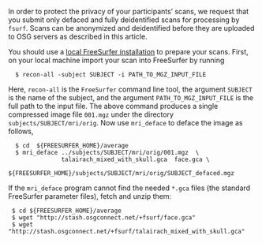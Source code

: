 [title]: - "Anonymizing Scans"
 
In order to protect the privacy of your participants’ scans, we request that you
submit only defaced and fully deidentified scans for processing by `fsurf`. Scans
can be anonymized and deidentified before they are uploaded to OSG servers as
described in this article.

You should use a [local FreeSurfer
installation](http://freesurfer.net/fswiki/DownloadAndInstall) to prepare your
scans. First, on your local machine import your scan into FreeSurfer by running

      $ recon-all -subject SUBJECT -i PATH_TO_MGZ_INPUT_FILE

Here, `recon-all` is the `FreeSurfer` command line tool, the argument `SUBJECT`
is the name of the subject, and the argument `PATH_TO_MGZ_INPUT_FILE` is the
full path to the input file. The above command produces a single compressed
image file `001.mgz` under the directory `subjects/SUBJECT/mri/orig`. Now use 
`mri_deface` to deface the image as follows,

      $ cd  ${FREESURFER_HOME}/average
      $ mri_deface ../subjects/SUBJECT/mri/orig/001.mgz  \
                   talairach_mixed_with_skull.gca  face.gca \
                   ${FREESURFER_HOME}/subjects/SUBJECT/mri/orig/SUBJECT_defaced.mgz

If the `mri_deface` program cannot find the needed `*.gca` files (the standard
FreeSurfer parameter files), fetch and unzip them:

     $ cd ${FREESURFER_HOME}/average
     $ wget "http://stash.osgconnect.net/+fsurf/face.gca"
     $ wget "http://stash.osgconnect.net/+fsurf/talairach_mixed_with_skull.gca"
